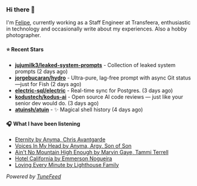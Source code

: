 ### Hi there 👋

I'm [Felipe](https://felipevm.com), currently working as a Staff Engineer at Transfeera, enthusiastic in technology and occasionally write about my experiences. Also a hobby photographer.

#### ⭐ Recent Stars
- **[jujumilk3/leaked-system-prompts](https://github.com/jujumilk3/leaked-system-prompts)** - Collection of leaked system prompts (2 days ago)
- **[jorgebucaran/hydro](https://github.com/jorgebucaran/hydro)** - Ultra-pure, lag-free prompt with async Git status—just for Fish (2 days ago)
- **[electric-sql/electric](https://github.com/electric-sql/electric)** - Real-time sync for Postgres. (3 days ago)
- **[kodustech/kodus-ai](https://github.com/kodustech/kodus-ai)** - Open source AI code reviews — just like your senior dev would do. (3 days ago)
- **[atuinsh/atuin](https://github.com/atuinsh/atuin)** - ✨ Magical shell history (4 days ago)

#### 🎧 What I have been listening
- [Eternity by Anyma, Chris Avantgarde](https://open.spotify.com/track/1GBBbKOarAJ38HwIfLcOji)
- [Voices In My Head by Anyma, Argy, Son of Son](https://open.spotify.com/track/7pS1ts9rfwuSOMu2kZkBZ7)
- [Ain&#39;t No Mountain High Enough by Marvin Gaye, Tammi Terrell](https://open.spotify.com/track/7tqhbajSfrz2F7E1Z75ASX)
- [Hotel California by Emmerson Nogueira](https://open.spotify.com/track/2lurWu1w78gx1nNnKdAuHS)
- [Loving Every Minute by Lighthouse Family](https://open.spotify.com/track/0fVo4kM3ojDNbUjBh8ut04)

_Powered by [TuneFeed](https://tunefeed.app?ref=github.com)_
